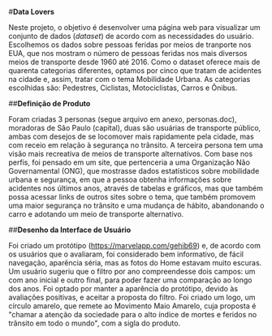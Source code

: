 #**Data Lovers**

Neste projeto, o objetivo é desenvolver uma página web para visualizar um conjunto de dados (*dataset*) de acordo com as necessidades do usuário. Escolhemos os dados sobre pessoas feridas por meios de tranporte nos EUA, que nos mostram o número  de pessoas feridas nos mais diversos meios de transporte desde 1960 até 2016.
Como o dataset oferece mais de quarenta categorias diferentes, optamos por cinco que tratam de acidentes na cidade e, assim, tratar com o tema Mobilidade Urbana. As categorias escolhidas são: Pedestres, Ciclistas, Motociclistas, Carros e Ônibus.

##**Definição de Produto**

Foram criadas 3 personas (segue arquivo em anexo, personas.doc), moradoras de São Paulo (capital), duas são usuárias de transporte público, ambas com desejos de se locomover mais rapidamente pela cidade, mas com receio em relação à segurança no trânsito. A terceira persona tem uma visão mais recreativa de meios de transporte alternativos. 
Com base nos perfis, foi pensado em um site, que pertenceria a uma Organização Não Governamental (ONG), que mostrasse dados estatísticos sobre mobilidade urbana e segurança, em que a pessoa obtenha informações sobre acidentes nos últimos anos, através de tabelas e gráficos, mas que também possa acessar links de outros sites sobre o tema, que também promovem uma maior segurança no trânsito e uma mudança de hábito, abandonando o carro e adotando um meio de transporte alternativo.

##**Desenho da Interface de Usuário**

Foi criado um protótipo (https://marvelapp.com/gehib69) e, de acordo com os usuários que o avaliaram, foi considerado bem informativo, de fácil navegação, aparência séria, mas as fotos do Home estavam muito escuras. Um usuário sugeriu que o filtro por ano compreendesse dois campos: um com ano inicial e outro final, para poder fazer uma comparação ao longo dos anos.
Foi optado por manter a aparência do protótipo, devido às avaliações positivas, e aceitar a proposta do filtro. Foi criado um logo, um círculo amarelo, que remete ao Movimento Maio Amarelo, cuja proposta é "chamar a atenção da sociedade para o alto índice de mortes e feridos no trânsito em todo o mundo", com a sigla do produto.


